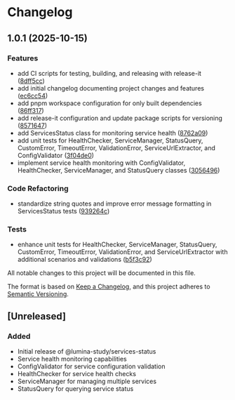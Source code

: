 # Changelog

## 1.0.1 (2025-10-15)

### Features

* add CI scripts for testing, building, and releasing with release-it ([8dff5cc](https://github.com/luminastudy/service-status/commit/8dff5cccd2bca4650035e828efc1ed568bfe0acd))
* add initial changelog documenting project changes and features ([ec6cc54](https://github.com/luminastudy/service-status/commit/ec6cc54141382a6e1c020be5a6c14c65ee798e02))
* add pnpm workspace configuration for only built dependencies ([86ff317](https://github.com/luminastudy/service-status/commit/86ff317ec20157bef35dee41714fedd0671b133d))
* add release-it configuration and update package scripts for versioning ([8571647](https://github.com/luminastudy/service-status/commit/85716470bc940944a247a7f745e082fa26b8871a))
* add ServicesStatus class for monitoring service health ([8762a09](https://github.com/luminastudy/service-status/commit/8762a09b3843af9f9726f58cf7c09e9a7bc0429b))
* add unit tests for HealthChecker, ServiceManager, StatusQuery, CustomError, TimeoutError, ValidationError, ServiceUrlExtractor, and ConfigValidator ([3f04de0](https://github.com/luminastudy/service-status/commit/3f04de0f089570011edeca34a25bd5c13f8aa645))
* implement service health monitoring with ConfigValidator, HealthChecker, ServiceManager, and StatusQuery classes ([3056496](https://github.com/luminastudy/service-status/commit/305649622735db6a6cb4a5286fb6ba5cc056195c))

### Code Refactoring

* standardize string quotes and improve error message formatting in ServicesStatus tests ([939264c](https://github.com/luminastudy/service-status/commit/939264c5c0e1defc0548fad06ae7a288bae9f900))

### Tests

* enhance unit tests for HealthChecker, ServiceManager, StatusQuery, CustomError, TimeoutError, ValidationError, and ServiceUrlExtractor with additional scenarios and validations ([b5f3c92](https://github.com/luminastudy/service-status/commit/b5f3c92278b436e19387f4864a8abff9f7d14abf))

All notable changes to this project will be documented in this file.

The format is based on [Keep a Changelog](https://keepachangelog.com/en/1.0.0/),
and this project adheres to [Semantic Versioning](https://semver.org/spec/v2.0.0.html).

## [Unreleased]

### Added
- Initial release of @lumina-study/services-status
- Service health monitoring capabilities
- ConfigValidator for service configuration validation
- HealthChecker for service health checks
- ServiceManager for managing multiple services
- StatusQuery for querying service status
